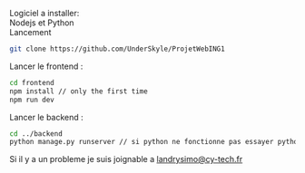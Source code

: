 Logiciel a installer: <br>
Nodejs et Python <br>
Lancement <br>
```bash
git clone https://github.com/UnderSkyle/ProjetWebING1
```
Lancer le frontend : <br>
```bash
cd frontend
npm install // only the first time
npm run dev
```

Lancer le backend : <br>

```bash
cd ../backend
python manage.py runserver // si python ne fonctionne pas essayer python3
```

Si il y a un probleme je suis joignable a landrysimo@cy-tech.fr
